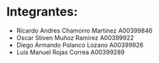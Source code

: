 # Integrantes: 

- Ricardo Andres Chamorro Martinez A00399846
- Oscar Stiven Muñoz Ramirez A00399922
- Diego Armando Polanco Lozano A00399926
- Luis Manuel Rojas Correa A00399289
